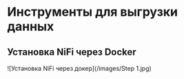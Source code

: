 # Инструменты для выгрузки данных

## Установка NiFi через Docker

 ![Установка NiFi через докер](/images/Step 1.jpg)
